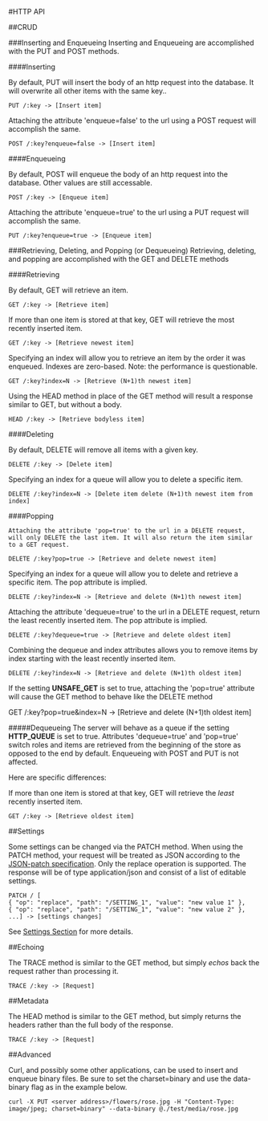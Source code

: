 #HTTP API

##CRUD

###Inserting and Enqueueing
Inserting and Enqueueing are accomplished with the PUT and POST methods.

####Inserting

By default, PUT will insert the body of an http request into the database. It will overwrite all other items with the same key..

    PUT /:key -> [Insert item]

Attaching the attribute 'enqueue=false' to the url using a POST request will accomplish the same.

    POST /:key?enqueue=false -> [Insert item]

####Enqueueing

By default, POST will enqueue the body of an http request into the database. Other values are still accessable.

    POST /:key -> [Enqueue item]

Attaching the attribute 'enqueue=true' to the url using a PUT request will accomplish the same.

    PUT /:key?enqueue=true -> [Enqueue item]

###Retrieving, Deleting, and Popping (or Dequeueing)
Retrieving, deleting, and popping are accomplished with the GET and DELETE methods

####Retrieving

By default, GET will retrieve an item.

    GET /:key -> [Retrieve item]

If more than one item is stored at that key, GET will retrieve the most recently inserted item.

    GET /:key -> [Retrieve newest item]

Specifying an index will allow you to retrieve an item by the order it was enqueued. Indexes are zero-based. Note: the performance is questionable.

    GET /:key?index=N -> [Retrieve (N+1)th newest item]

Using the HEAD method in place of the GET method will result a response similar to GET, but without a body.

    HEAD /:key -> [Retrieve bodyless item]

####Deleting

By default, DELETE will remove all items with a given key.

    DELETE /:key -> [Delete item]

Specifying an index for a queue will allow you to delete a specific item.

    DELETE /:key?index=N -> [Delete item delete (N+1)th newest item from index]

####Popping

    Attaching the attribute 'pop=true' to the url in a DELETE request, will only DELETE the last item. It will also return the item similar to a GET request.

    DELETE /:key?pop=true -> [Retrieve and delete newest item]

Specifying an index for a queue will allow you to delete and retrieve a specific item. The pop attribute is implied.

    DELETE /:key?index=N -> [Retrieve and delete (N+1)th newest item]

Attaching the attribute 'dequeue=true' to the url in a DELETE request, return the least recently inserted item. The pop attribute is implied.

    DELETE /:key?dequeue=true -> [Retrieve and delete oldest item]

Combining the dequeue and index attributes allows you to remove items by index starting with the least recently inserted item.

    DELETE /:key?index=N -> [Retrieve and delete (N+1)th oldest item]

If the setting __UNSAFE_GET__ is set to true, attaching the 'pop=true' attribute will cause the GET method to behave like the DELETE method

GET /:key?pop=true&index=N -> [Retrieve and delete (N+1)th oldest item]

#####Dequeueing
The server will behave as a queue if the setting __HTTP_QUEUE__ is set to true. Attributes 'dequeue=true' and 'pop=true' switch roles and items are retrieved from the beginning of the store as opposed to the end by default. Enqueueing with POST and PUT is not affected.

Here are specific differences:

If more than one item is stored at that key, GET will retrieve the _least_ recently inserted item.

    GET /:key -> [Retrieve oldest item]

##Settings

Some settings can be changed via the PATCH method. When using the PATCH method, your request will be treated as JSON according to the [JSON-patch specification](http://tools.ietf.org/html/rfc6902). Only the replace operation is supported. The response will be of type application/json and consist of a list of editable settings.

    PATCH / [
    { "op": "replace", "path": "/SETTING_1", "value": "new value 1" },
    { "op": "replace", "path": "/SETTING_1", "value": "new value 2" },
    ...] -> [settings changes]

See [Settings Section](https://github.com/johnhenry/http-store/blob/master/docs/settings.md) for more details.

##Echoing

The TRACE method is similar to the GET method, but simply _echos_ back the request rather than processing it.

    TRACE /:key -> [Request]

##Metadata

The HEAD method is similar to the GET method, but simply returns the headers rather than the full body of the response.

    TRACE /:key -> [Request]

##Advanced

Curl, and possibly some other applications, can be used to insert and enqueue binary files. Be sure to set the charset=binary and use the data-binary flag as in the example below.

```
curl -X PUT <server address>/flowers/rose.jpg -H "Content-Type: image/jpeg; charset=binary" --data-binary @./test/media/rose.jpg
```
